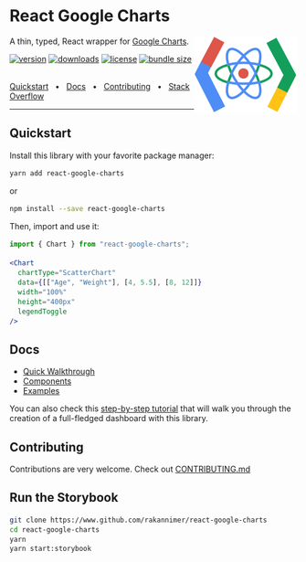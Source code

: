 # React Google Charts

<img align="right" alt="Logo" src="website/static/img/logo.png">

A thin, typed, React wrapper for [Google Charts](https://developers.google.com/chart/interactive/docs/reference).

[![version](https://img.shields.io/npm/v/react-google-charts.svg)](https://www.npmjs.com/package/react-google-charts)
[![downloads](https://img.shields.io/npm/dm/react-google-charts.svg)](https://www.npmjs.com/package/react-google-charts)
[![license](https://shields.io/badge/license-MIT-green)](http://opensource.org/licenses/MIT)
[![bundle size](https://img.shields.io/bundlephobia/minzip/react-google-charts.svg)](https://bundlephobia.com/result?p=react-google-charts)

<br />
<a href="#quickstart">Quickstart</a>
<span>&nbsp;&nbsp;•&nbsp;&nbsp;</span>
<a href="#docs">Docs</a>
<span>&nbsp;&nbsp;•&nbsp;&nbsp;</span>
<a href="#contributing">Contributing</a>
<span>&nbsp;&nbsp;•&nbsp;&nbsp;</span>
<a href="https://stackoverflow.com/questions/tagged/react-google-charts">Stack Overflow</a>
<br />
<hr />

## Quickstart

Install this library with your favorite package manager:

```bash
yarn add react-google-charts
```

or

```bash
npm install --save react-google-charts
```

Then, import and use it:

```jsx
import { Chart } from "react-google-charts";

<Chart
  chartType="ScatterChart"
  data={[["Age", "Weight"], [4, 5.5], [8, 12]]}
  width="100%"
  height="400px"
  legendToggle
/>
```

## Docs

- [Quick Walkthrough](https://react-google-charts.com/docs/quick-walkthrough)
- [Components](https://react-google-charts.com/components)
- [Examples](https://react-google-charts.com/examples)

You can also check this [step-by-step tutorial](https://cube.dev/blog/react-google-charts-dashboard/?ref=eco-react-google-charts) that will walk you through the creation of a full-fledged dashboard with this library.

## Contributing

Contributions are very welcome. Check out [CONTRIBUTING.md](CONTRIBUTING.md)

## Run the Storybook

```bash
git clone https://www.github.com/rakannimer/react-google-charts
cd react-google-charts
yarn
yarn start:storybook
```
